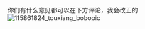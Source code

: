 你们有什么意见都可以在下方评论，我会改正的
![115861824_touxiang_bobopic](https://github.com/sjx-blog/sjx-blog.github.io/assets/148983988/1abbc74a-b3a6-4397-ab68-977330f3b353)
